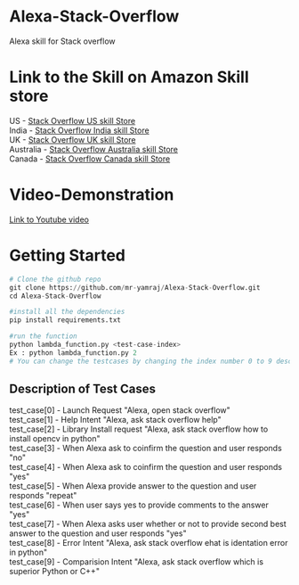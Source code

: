 # Alexa-Stack-Overflow
Alexa skill for Stack overflow

# Link to the Skill on Amazon Skill store

US - [Stack Overflow US skill Store](https://www.amazon.com/dp/B07HGW33GQ/ref=sr_1_2?s=digital-skills&ie=UTF8&qid=1537339798&sr=1-2&keywords=stack+overflow)<br />
India - [Stack Overflow India skill Store](https://www.amazon.in/s/ref=sr_nr_n_0?fst=as%3Aoff&rh=n%3A11928183031%2Cn%3A12113608031%2Ck%3Astack+overflow&keywords=stack+overflow&ie=UTF8&qid=1537338810&rnid=11928185031)<br />
UK - [Stack Overflow UK skill Store](https://www.amazon.co.uk/Yash-Stack-Overflow/dp/B07HGW33GQ/ref=sr_1_2?ie=UTF8&qid=1537683988&sr=8-2&keywords=stack+overflow)<br />
Australia - [Stack Overflow Australia skill Store](https://www.amazon.com.au/Yash-Stack-Overflow/dp/B07HGW33GQ/ref=sr_1_1?ie=UTF8&qid=1537684024&sr=8-1&keywords=stack+overflow)<br />
Canada - [Stack Overflow Canada skill Store](https://www.amazon.ca/Yash-Stack-Overflow/dp/B07HGW33GQ/ref=sr_1_1?ie=UTF8&qid=1537684055&sr=8-1&keywords=stack+overflow)

# Video-Demonstration
[Link to Youtube video](https://youtu.be/tuy70RlCJXg) 

# Getting Started
```python
# Clone the github repo
git clone https://github.com/mr-yamraj/Alexa-Stack-Overflow.git
cd Alexa-Stack-Overflow

#install all the dependencies
pip install requirements.txt

#run the function
python lambda_function.py <test-case-index>
Ex : python lambda_function.py 2 
# You can change the testcases by changing the index number 0 to 9 description of all the test cases is provided below
```

## Description of Test Cases

test_case[0] - Launch Request "Alexa, open stack overflow"<br />
test_case[1] - Help Intent "Alexa, ask stack overflow help"<br />
test_case[2] - Library Install request "Alexa, ask stack overflow how to install opencv in python"<br />
test_case[3] - When Alexa ask to coinfirm the question and user responds "no"<br />
test_case[4] - When Alexa ask to coinfirm the question and user responds "yes"<br />
test_case[5] - When Alexa provide answer to the question and user responds "repeat"<br />
test_case[6] - When user says yes to provide comments to the answer "yes"<br />
test_case[7] - When Alexa asks user whether or not to provide second best answer to the question and user responds "yes"<br />
test_case[8] - Error Intent "Alexa, ask stack overflow ehat is identation error in python"<br />
test_case[9] - Comparision Intent "Alexa, ask stack overflow which is superior Python or C++"<br />
